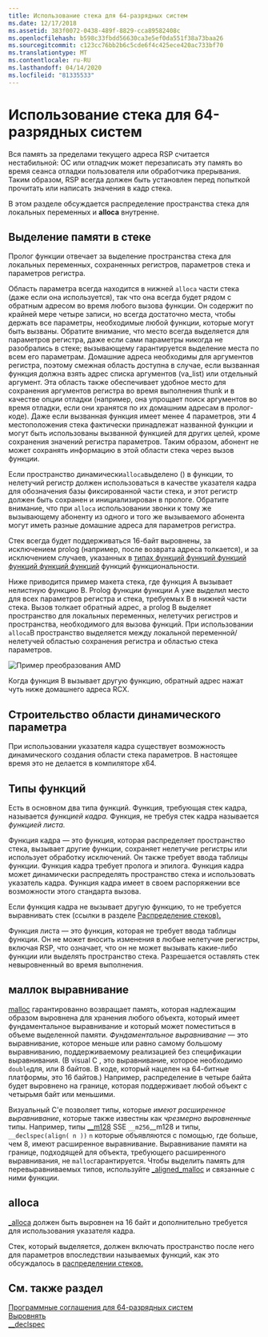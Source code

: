 ```yaml
---
title: Использование стека для 64-разрядных систем
ms.date: 12/17/2018
ms.assetid: 383f0072-0438-489f-8829-cca89582408c
ms.openlocfilehash: b598c33fbdd56630ca3e5ef0da551f38a73baa26
ms.sourcegitcommit: c123cc76bb2b6c5cde6f4c425ece420ac733bf70
ms.translationtype: MT
ms.contentlocale: ru-RU
ms.lasthandoff: 04/14/2020
ms.locfileid: "81335533"
---
```

# <a name="x64-stack-usage"></a>Использование стека для 64-разрядных систем

Вся память за пределами текущего адреса RSP считается нестабильной: ОС или отладчик может перезаписать эту память во время сеанса отладки пользователя или обработчика прерывания. Таким образом, RSP всегда должен быть установлен перед попыткой прочитать или написать значения в кадр стека.

В этом разделе обсуждается распределение пространства стека для локальных переменных и **alloca** внутренне.

## <a name="stack-allocation"></a>Выделение памяти в стеке

Пролог функции отвечает за выделение пространства стека для локальных переменных, сохраненных регистров, параметров стека и параметров регистра.

Область параметра всегда находится в нижней `alloca` части стека (даже если она используется), так что она всегда будет рядом с обратным адресом во время любого вызова функции. Он содержит по крайней мере четыре записи, но всегда достаточно места, чтобы держать все параметры, необходимые любой функции, которые могут быть вызваны. Обратите внимание, что место всегда выделяется для параметров регистра, даже если сами параметры никогда не разобрались в стеке; вызывающему гарантируется выделение места по всем его параметрам. Домашние адреса необходимы для аргументов регистра, поэтому смежная область доступна в случае, если вызванная функция должна взять адрес списка аргументов (va_list) или отдельный аргумент. Эта область также обеспечивает удобное место для сохранения аргументов регистра во время выполнения thunk и в качестве опции отладки (например, она упрощает поиск аргументов во время отладки, если они хранятся по их домашним адресам в пролог-коде). Даже если вызванная функция имеет менее 4 параметров, эти 4 местоположения стека фактически принадлежат названной функции и могут быть использованы вызванной функцией для других целей, кроме сохранения значений регистра параметров.  Таким образом, абонент не может сохранять информацию в этой области стека через вызов функции.

Если пространство динамически`alloca`выделено () в функции, то нелетучий регистр должен использоваться в качестве указателя кадра для обозначения базы фиксированной части стека, и этот регистр должен быть сохранен и инициализирован в прологе. Обратите внимание, что при `alloca` использовании звонки к тому же вызывающему абоненту из одного и того же вызываемого абонента могут иметь разные домашние адреса для параметров регистра.

Стек всегда будет поддерживаться 16-байт выровнены, за исключением prolog (например, после возврата адреса толкается), и за исключением случаев, указанных в [типах функций функций функций функций функций функций](#function-types) функций функциональности.

Ниже приводится пример макета стека, где функция A вызывает нелистную функцию B. Prolog функции функции A уже выделил место для всех параметров регистра и стека, требуемых B в нижней части стека. Вызов толкает обратный адрес, а prolog B выделяет пространство для локальных переменных, нелетучих регистров и пространства, необходимого для вызова функций. При использовании `alloca`B пространство выделяется между локальной переменной/нелетучей областью сохранения регистра и областью стека параметров.

![Пример преобразования AMD](../build/media/vcamd_conv_ex_5.png "Пример преобразования AMD")

Когда функция B вызывает другую функцию, обратный адрес нажат чуть ниже домашнего адреса RCX.

## <a name="dynamic-parameter-stack-area-construction"></a>Строительство области динамического параметра

При использовании указателя кадра существует возможность динамического создания области стека параметров. В настоящее время это не делается в компиляторе x64.

## <a name="function-types"></a>Типы функций

Есть в основном два типа функций. Функция, требующая стек кадра, называется *функцией кадра.* Функция, не требуя стек кадра называется *функцией листа.*

Функция кадра — это функция, которая распределяет пространство стека, вызывает другие функции, сохраняет нелетучие регистры или использует обработку исключений. Он также требует ввода таблицы функции. Функция кадра требует пролога и эпилога. Функция кадра может динамически распределять пространство стека и использовать указатель кадра. Функция кадра имеет в своем распоряжении все возможности этого стандарта вызова.

Если функция кадра не вызывает другую функцию, то не требуется выравнивать стек (ссылки в разделе [Распределение стеков).](#stack-allocation)

Функция листа — это функция, которая не требует ввода таблицы функции. Он не может вносить изменения в любые нелетучие регистры, включая RSP, что означает, что он не может вызывать какие-либо функции или выделять пространство стека. Разрешается оставлять стек невыровненный во время выполнения.

## <a name="malloc-alignment"></a>маллок выравнивание

[malloc](../c-runtime-library/reference/malloc.md) гарантированно возвращает память, которая надлежащим образом выровнена для хранения любого объекта, который имеет фундаментальное выравнивание и который может поместиться в объеме выделенной памяти. *Фундаментальное выравнивание* — это выравнивание, которое меньше или равно самому большому выравниванию, поддерживаемому реализацией без спецификации выравнивания. (В visual C , это выравнивание, которое необходимо `double`для, или 8 байтов. В коде, который нацелен на 64-битные платформы, это 16 байтов.) Например, распределение в четыре байта будет выровнено на границе, которая поддерживает любой объект с четырьмя байт или меньшими.

Визуальный C'е позволяет типы, которые *имеют расширенное выравнивание*, которые также известны как *чрезмерно выровненные* типы. Например, типы [__m128](../cpp/m128.md) SSE `__m256`__m128 и типы, `__declspec(align( n ))` `n` которые объявляются с помощью, где больше, чем 8, имеют расширенное выравнивание. Выравнивание памяти на границе, подходящей для объекта, требующего расширенного выравнивания, не `malloc`гарантируется. Чтобы выделить память для перевыравниваемых типов, используйте [_aligned_malloc](../c-runtime-library/reference/aligned-malloc.md) и связанные с ними функции.

## <a name="alloca"></a>alloca

[_alloca](../c-runtime-library/reference/alloca.md) должен быть выровнен на 16 байт и дополнительно требуется для использования указателя кадра.

Стек, который выделяется, должен включать пространство после него для параметров впоследствии называемых функций, как это обсуждалось в [распределении стеков.](#stack-allocation)

## <a name="see-also"></a>См. также раздел

[Программные соглашения для 64-разрядных систем](../build/x64-software-conventions.md)<br/>
[Выровнять](../cpp/align-cpp.md)<br/>
[__declspec](../cpp/declspec.md)
